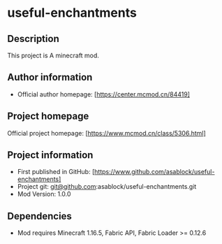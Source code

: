 # useful-enchantments

## Description
This project is A minecraft mod.

## Author information
- Official author homepage: [https://center.mcmod.cn/84419]

## Project homepage
Official project homepage: [https://www.mcmod.cn/class/5306.html]

## Project information
- First published in GitHub: [https://www.github.com/asablock/useful-enchantments]
- Project git: git@github.com:asablock/useful-enchantments.git
- Mod Version: 1.0.0

## Dependencies
- Mod requires Minecraft 1.16.5, Fabric API, Fabric Loader >= 0.12.6
